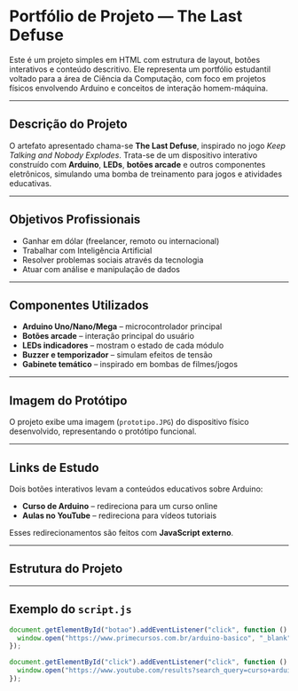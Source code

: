 #  Portfólio de Projeto — The Last Defuse

Este é um projeto simples em HTML com estrutura de layout, botões interativos e conteúdo descritivo. Ele representa um portfólio estudantil voltado para a área de Ciência da Computação, com foco em projetos físicos envolvendo Arduino e conceitos de interação homem-máquina.

---

##  Descrição do Projeto

O artefato apresentado chama-se **The Last Defuse**, inspirado no jogo *Keep Talking and Nobody Explodes*. Trata-se de um dispositivo interativo construído com **Arduino**, **LEDs**, **botões arcade** e outros componentes eletrônicos, simulando uma bomba de treinamento para jogos e atividades educativas.

---

##  Objetivos Profissionais

-  Ganhar em dólar (freelancer, remoto ou internacional)
-  Trabalhar com Inteligência Artificial
-  Resolver problemas sociais através da tecnologia
-  Atuar com análise e manipulação de dados

---

##  Componentes Utilizados

- **Arduino Uno/Nano/Mega** – microcontrolador principal
- **Botões arcade** – interação principal do usuário
- **LEDs indicadores** – mostram o estado de cada módulo
- **Buzzer e temporizador** – simulam efeitos de tensão
- **Gabinete temático** – inspirado em bombas de filmes/jogos

---

##  Imagem do Protótipo

O projeto exibe uma imagem (`prototipo.JPG`) do dispositivo físico desenvolvido, representando o protótipo funcional.

---

##  Links de Estudo

Dois botões interativos levam a conteúdos educativos sobre Arduino:

- **Curso de Arduino** – redireciona para um curso online
- **Aulas no YouTube** – redireciona para vídeos tutoriais

Esses redirecionamentos são feitos com **JavaScript externo**.

---

##  Estrutura do Projeto


---

##  Exemplo do `script.js`

```javascript
document.getElementById("botao").addEventListener("click", function () {
  window.open("https://www.primecursos.com.br/arduino-basico", "_blank");
});

document.getElementById("click").addEventListener("click", function () {
  window.open("https://www.youtube.com/results?search_query=curso+arduino", "_blank");
});
